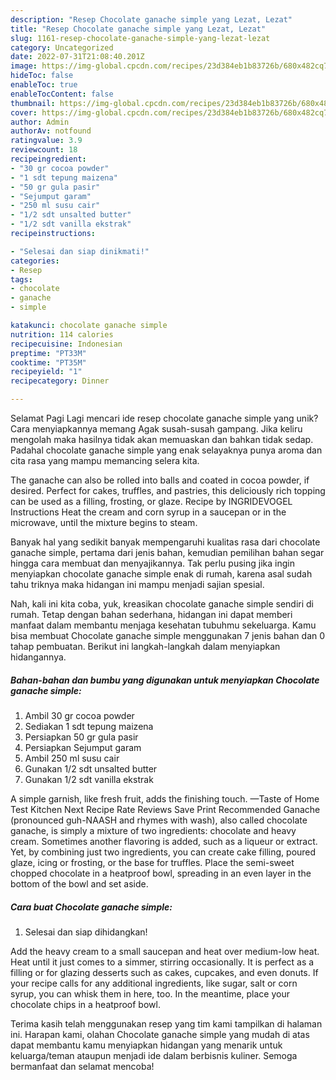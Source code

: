 ```yaml
---
description: "Resep Chocolate ganache simple yang Lezat, Lezat"
title: "Resep Chocolate ganache simple yang Lezat, Lezat"
slug: 1161-resep-chocolate-ganache-simple-yang-lezat-lezat
category: Uncategorized
date: 2022-07-31T21:08:40.201Z
image: https://img-global.cpcdn.com/recipes/23d384eb1b83726b/680x482cq70/chocolate-ganache-simple-foto-resep-utama.jpg
hideToc: false
enableToc: true
enableTocContent: false
thumbnail: https://img-global.cpcdn.com/recipes/23d384eb1b83726b/680x482cq70/chocolate-ganache-simple-foto-resep-utama.jpg
cover: https://img-global.cpcdn.com/recipes/23d384eb1b83726b/680x482cq70/chocolate-ganache-simple-foto-resep-utama.jpg
author: Admin
authorAv: notfound
ratingvalue: 3.9
reviewcount: 18
recipeingredient:
- "30 gr cocoa powder"
- "1 sdt tepung maizena"
- "50 gr gula pasir"
- "Sejumput garam"
- "250 ml susu cair"
- "1/2 sdt unsalted butter"
- "1/2 sdt vanilla ekstrak"
recipeinstructions:

- "Selesai dan siap dinikmati!"
categories:
- Resep
tags:
- chocolate
- ganache
- simple

katakunci: chocolate ganache simple 
nutrition: 114 calories
recipecuisine: Indonesian
preptime: "PT33M"
cooktime: "PT35M"
recipeyield: "1"
recipecategory: Dinner

---
```



Selamat Pagi Lagi mencari ide resep chocolate ganache simple yang unik? Cara menyiapkannya memang Agak susah-susah gampang. Jika keliru mengolah maka hasilnya tidak akan memuaskan dan bahkan tidak sedap. Padahal chocolate ganache simple yang enak selayaknya punya aroma dan cita rasa yang mampu memancing selera kita.


The ganache can also be rolled into balls and coated in cocoa powder, if desired. Perfect for cakes, truffles, and pastries, this deliciously rich topping can be used as a filling, frosting, or glaze. Recipe by INGRIDEVOGEL Instructions Heat the cream and corn syrup in a saucepan or in the microwave, until the mixture begins to steam.

Banyak hal yang sedikit banyak mempengaruhi kualitas rasa dari chocolate ganache simple, pertama dari jenis bahan, kemudian pemilihan bahan segar hingga cara membuat dan menyajikannya. Tak perlu pusing jika ingin menyiapkan chocolate ganache simple enak di rumah, karena asal sudah tahu triknya maka hidangan ini mampu menjadi sajian spesial.


Nah, kali ini kita coba, yuk, kreasikan chocolate ganache simple sendiri di rumah. Tetap dengan bahan sederhana, hidangan ini dapat memberi manfaat dalam membantu menjaga kesehatan tubuhmu sekeluarga. Kamu bisa membuat Chocolate ganache simple menggunakan 7 jenis bahan dan 0 tahap pembuatan. Berikut ini langkah-langkah dalam menyiapkan hidangannya.

<!--inarticleads1-->

##### Bahan-bahan dan bumbu yang digunakan untuk menyiapkan Chocolate ganache simple:

1. Ambil 30 gr cocoa powder
1. Sediakan 1 sdt tepung maizena
1. Persiapkan 50 gr gula pasir
1. Persiapkan Sejumput garam
1. Ambil 250 ml susu cair
1. Gunakan 1/2 sdt unsalted butter
1. Gunakan 1/2 sdt vanilla ekstrak


A simple garnish, like fresh fruit, adds the finishing touch. —Taste of Home Test Kitchen Next Recipe Rate Reviews Save Print Recommended Ganache (pronounced guh-NAASH and rhymes with wash), also called chocolate ganache, is simply a mixture of two ingredients: chocolate and heavy cream. Sometimes another flavoring is added, such as a liqueur or extract. Yet, by combining just two ingredients, you can create cake filling, poured glaze, icing or frosting, or the base for truffles. Place the semi-sweet chopped chocolate in a heatproof bowl, spreading in an even layer in the bottom of the bowl and set aside. 

<!--inarticleads2-->

##### Cara buat Chocolate ganache simple:


1. Selesai dan siap dihidangkan!

Add the heavy cream to a small saucepan and heat over medium-low heat. Heat until it just comes to a simmer, stirring occasionally. It is perfect as a filling or for glazing desserts such as cakes, cupcakes, and even donuts. If your recipe calls for any additional ingredients, like sugar, salt or corn syrup, you can whisk them in here, too. In the meantime, place your chocolate chips in a heatproof bowl. 

Terima kasih telah menggunakan resep yang tim kami tampilkan di halaman ini. Harapan kami, olahan Chocolate ganache simple yang mudah di atas dapat membantu kamu menyiapkan hidangan yang menarik untuk keluarga/teman ataupun menjadi ide dalam berbisnis kuliner. Semoga bermanfaat dan selamat mencoba!
